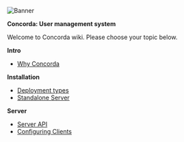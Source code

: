 ![Banner][]

**Concorda: User management system**

Welcome to Concorda wiki. Please choose your topic below.

**Intro**

* [Why Concorda](./why-concorda.md)

**Installation**

* [Deployment types](./deployment-types.md)
* [Standalone Server](./install-concorda-dashboard.md)

**Server**

* [Server API](./server-api.md)
* [Configuring Clients](./configuring-clients.md)





[Banner]: https://raw.githubusercontent.com/nearform/concorda-dashboard/master/public/client/assets/img/logo-concorda-banner.png
